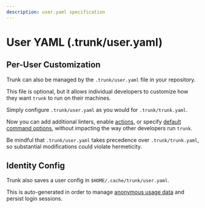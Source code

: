 ```yaml
---
description: user.yaml specification
---
```


# User YAML (.trunk/user.yaml)

## Per-User Customization

Trunk can also be managed by the `.trunk/user.yaml` file in your repository.

This file is optional, but it allows individual developers to customize how they want `trunk` to run on their machines.

Simply configure `.trunk/user.yaml` as you would for `.trunk/trunk.yaml`.

Now you can add additional linters, enable [actions](https://docs.trunk.io/check/advanced-setup/actions), or specify [default command options](trunk-yaml/#cli), without impacting the way other developers run `trunk`.

Be mindful that `.trunk/user.yaml` takes precedence over `.trunk/trunk.yaml`, so substantial modifications could violate hermeticity.

## Identity Config

Trunk also saves a user config in `$HOME/.cache/trunk/user.yaml`.

This is auto-generated in order to manage [anonymous usage data](https://docs.trunk.io/check/reference/usage-data) and persist login sessions.
